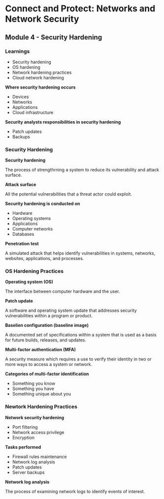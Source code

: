 # Connect and Protect: Networks and Network Security

## Module 4 - Security Hardening

### Learnings

- Security hardening
- OS hardening
- Network hardening practices
- Cloud network hardening

**Where security hardening occurs**

- Devices
- Networks
- Applications
- Cloud infrastructure

**Security analysts responsibilities in security hardening**

- Patch updates
- Backups


### Security Hardening

**Security hardening**

The process of strengthrning a system to reduce its vulnerability and attack surface.

**Attack surface**

All the potential vulnerabilities that a threat actor could exploit.

**Security hardening is conducted on**

- Hardware
- Operating systems
- Applications
- Computer networks
- Databases

**Penetration test**

A simulated attack that helps identify vulnerabilities in systems, networks, websites, applications, and processes.


### OS Hardening Practices

**Operating system (OS)**

The interface between computer hardware and the user.

**Patch update**

A software and operating system update that addresses security vulnerabilities within a program or product.

**Baselien configuration (baseline image)**

A documented set of specifications within a system that is used as a basis for future builds, releases, and updates.

**Multi-factor authentication (MFA)**

A security measure which requires a use to verify their identity in two or more ways to access a system or network.

**Categories of multi-factor identification**

- Something you know
- Something you have
- Something unique about you


### Newtork Hardening Practices

**Network security hardening**

- Port filtering
- Network access privilege
- Encryption 

**Tasks performed**

- Firewall rules maintenance
- Network log analysis
- Patch updates
- Server backups

**Network log analysis**

The process of examining network logs to identify events of interest.



